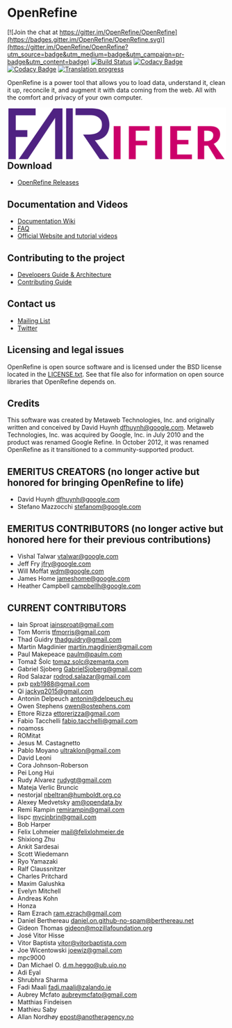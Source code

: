 # OpenRefine

[![Join the chat at https://gitter.im/OpenRefine/OpenRefine](https://badges.gitter.im/OpenRefine/OpenRefine.svg)](https://gitter.im/OpenRefine/OpenRefine?utm_source=badge&utm_medium=badge&utm_campaign=pr-badge&utm_content=badge) [![Build Status](https://travis-ci.org/OpenRefine/OpenRefine.png?branch=master)](https://travis-ci.org/OpenRefine/OpenRefine) [![Codacy Badge](https://api.codacy.com/project/badge/Grade/210578308bba42c5922c767493e83cf4)](https://www.codacy.com/app/OpenRefine/OpenRefine) [![Codacy Badge](https://api.codacy.com/project/badge/Coverage/210578308bba42c5922c767493e83cf4)](https://www.codacy.com/app/OpenRefine/OpenRefine) [![Translation progress](https://hosted.weblate.org/widgets/openrefine/-/svg-badge.svg)](https://hosted.weblate.org/engage/openrefine/?utm_source=widget)

OpenRefine is a power tool that allows you to load data, understand it,
clean it up, reconcile it, and augment it with data coming from
the web. All with the comfort and privacy of your own computer.

[<img src="https://github.com/OpenRefine/OpenRefine/blob/master/graphics/icon/open-refine-256px.png" align="right">](http://openrefine.org)

Download
-----------------------
* [OpenRefine Releases](https://github.com/OpenRefine/OpenRefine/releases)

Documentation and Videos
-------------------------
* [Documentation Wiki](https://github.com/OpenRefine/OpenRefine/wiki/Documentation-For-Users)
* [FAQ](https://github.com/OpenRefine/OpenRefine/wiki/FAQ)
* [Official Website and tutorial videos](http://openrefine.org)

Contributing to the project
---------------------------
* [Developers Guide & Architecture](https://github.com/OpenRefine/OpenRefine/wiki/Documentation-For-Developers)
* [Contributing Guide](https://github.com/OpenRefine/OpenRefine/blob/master/CONTRIBUTING.md)

Contact us
----------
* [Mailing List](https://groups.google.com/forum/#!forum/openrefine)
* [Twitter](http://www.twitter.com/openrefine)

Licensing and legal issues
--------------------------
OpenRefine is open source software and is licensed under the BSD license
located in the [LICENSE.txt](LICENSE.txt). See that file also for information on open source
libraries that OpenRefine depends on.

Credits
-------
This software was created by Metaweb Technologies, Inc. and originally written
and conceived by David Huynh <dfhuynh@google.com>. Metaweb Technologies, Inc.
was acquired by Google, Inc. in July 2010 and the product was renamed Google Refine.
In October 2012, it was renamed OpenRefine as it transitioned to a 
community-supported product.

EMERITUS CREATORS (no longer active but honored for bringing OpenRefine to life)
---------------------

 - David Huynh <dfhuynh@google.com>
 - Stefano Mazzocchi <stefanom@google.com>
 
EMERITUS CONTRIBUTORS (no longer active but honored here for their previous contributions)
---------------------

 - Vishal Talwar <vtalwar@google.com> 
 - Jeff Fry <jfry@google.com>
 - Will Moffat <wdm@google.com>
 - James Home <jameshome@google.com>
 - Heather Campbell <campbellh@google.com>
 
CURRENT CONTRIBUTORS 
--------------------

 - Iain Sproat <iainsproat@gmail.com>
 - Tom Morris <tfmorris@gmail.com>
 - Thad Guidry <thadguidry@gmail.com>
 - Martin Magdinier <martin.magdinier@gmail.com>
 - Paul Makepeace <paulm@paulm.com>
 - Tomaž Šolc <tomaz.solc@zemanta.com>
 - Gabriel Sjoberg <GabrielSjoberg@gmail.com>
 - Rod Salazar <rodrod.salazar@gmail.com>
 - pxb <pxb1988@gmail.com>
 - Qi <jackyq2015@gmail.com>
 - Antonin Delpeuch <antonin@delpeuch.eu>
 - Owen Stephens <owen@ostephens.com>
 - Ettore Rizza <ettorerizza@gmail.com>
 - Fabio Tacchelli <fabio.tacchelli@gmail.com>
 - noamoss
 - ROMitat
 - Jesus M. Castagnetto
 - Pablo Moyano <ultraklon@gmail.com>
 - David Leoni
 - Cora Johnson-Roberson
 - Pei Long Hui
 - Rudy Alvarez <rudygt@gmail.com>
 - Mateja Verlic Bruncic
 - nestorjal <nbeltran@humboldt.org.co>
 - Alexey Medvetsky <am@opendata.by>
 - Remi Rampin <remirampin@gmail.com>
 - lispc <mycinbrin@gmail.com>
 - Bob Harper
 - Felix Lohmeier <mail@felixlohmeier.de>
 - Shixiong Zhu
 - Ankit Sardesai
 - Scott Wiedemann
 - Ryo Yamazaki
 - Ralf Claussnitzer
 - Charles Pritchard
 - Maxim Galushka
 - Evelyn Mitchell
 - Andreas Kohn
 - Honza
 - Ram Ezrach <ram.ezrach@gmail.com>
 - Daniel Berthereau <daniel.on.github-no-spam@berthereau.net>
 - Gideon Thomas <gideon@mozillafoundation.org>
 - José Vitor Hisse
 - Vitor Baptista <vitor@vitorbaptista.com>
 - Joe Wicentowski <joewiz@gmail.com>
 - mpc9000
 - Dan Michael O. <d.m.heggo@ub.uio.no>
 - Adi Eyal
 - Shrubhra Sharma
 - Fadi Maali <fadi.maali@zalando.ie>
 - Aubrey Mcfato <aubreymcfato@gmail.com>
 - Matthias Findeisen
 - Mathieu Saby
 - Allan Nordhøy <epost@anotheragency.no>
